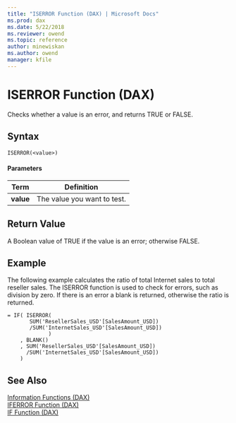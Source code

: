 ```yaml
---
title: "ISERROR Function (DAX) | Microsoft Docs"
ms.prod: dax
ms.date: 5/22/2018
ms.reviewer: owend
ms.topic: reference
author: minewiskan
ms.author: owend
manager: kfile
---
```

# ISERROR Function (DAX)
Checks whether a value is an error, and returns TRUE or FALSE.  
  
## Syntax  
  
```  
ISERROR(<value>)  
```  
  
#### Parameters  
  
|Term|Definition|  
|--------|--------------|  
|**value**|The value you want to test.|  
  
## Return Value  
A Boolean value of TRUE if the value is an error; otherwise FALSE.  
  
## Example  
The following example calculates the ratio of total Internet sales to total reseller sales. The ISERROR function is used to check for errors, such as division by zero. If there is an error a blank is returned, otherwise the ratio is returned.  
  
```  
= IF( ISERROR(  
       SUM('ResellerSales_USD'[SalesAmount_USD])  
       /SUM('InternetSales_USD'[SalesAmount_USD])  
             )  
    , BLANK()  
    , SUM('ResellerSales_USD'[SalesAmount_USD])  
      /SUM('InternetSales_USD'[SalesAmount_USD])  
    )  
```  
  
## See Also  
[Information Functions &#40;DAX&#41;](information-functions-dax.md)  
[IFERROR Function &#40;DAX&#41;](iferror-function-dax.md)  
[IF Function &#40;DAX&#41;](if-function-dax.md)  
  
